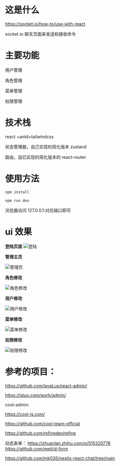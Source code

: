 # 这是什么

https://socket.io/how-to/use-with-react

socket.io
聊天页面来发送和接收命令

# 主要功能

用户管理

角色管理

菜单管理

权限管理

# 技术栈

react +antd+tailwindcss

状态管理器，自己实现的简化版本 zustand

路由，自已实现的简化版本的 react-router

# 使用方法

```
npm install

npm run dev
```

浏览器访问 127.0.0.1:对应端口即可

# ui 效果

**登陆页面**
![登陆](/doc/img/login.png)

**管理主页**

![管理页](/doc/img/home.png)

**角色修改**

![角色修改](/doc/img/change_role.png)

**用户修改**

![用户修改](/doc/img/change_user.png)

**菜单修改**

![菜单修改](/doc/img/menu_change.png)

**权限修改**

![权限修改](/doc/img/power_change.png)

# 参考的项目：

https://github.com/javaLuo/react-admin/

https://isluo.com/work/admin/

cool-admin:

https://cool-js.com/

https://github.com/cool-team-official

https://github.com/refinedev/refine

动态表单：
https://zhuanlan.zhihu.com/p/515320778
https://github.com/reeli/d-form

https://github.com/mk026/nestjs-react-chat/tree/main
